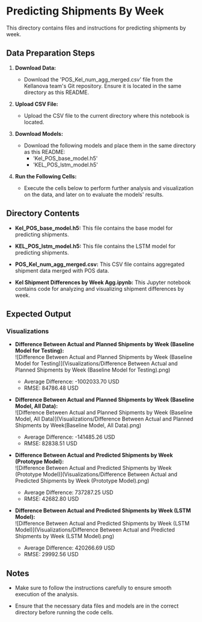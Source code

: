 # Predicting Shipments By Week

This directory contains files and instructions for predicting shipments by week.

## Data Preparation Steps

1. **Download Data:**
   - Download the 'POS_Kel_num_agg_merged.csv' file from the Kellanova team's Git repository. Ensure it is located in the same directory as this README.

2. **Upload CSV File:**
   - Upload the CSV file to the current directory where this notebook is located.

3. **Download Models:**
   - Download the following models and place them in the same directory as this README:
     - 'Kel_POS_base_model.h5'
     - 'KEL_POS_lstm_model.h5'

4. **Run the Following Cells:**
   - Execute the cells below to perform further analysis and visualization on the data, and later on to evaluate the models' results.

## Directory Contents

- **Kel_POS_base_model.h5:** This file contains the base model for predicting shipments.

- **KEL_POS_lstm_model.h5:** This file contains the LSTM model for predicting shipments.

- **POS_Kel_num_agg_merged.csv:** This CSV file contains aggregated shipment data merged with POS data.

- **Kel Shipment Differences by Week Agg.ipynb:** This Jupyter notebook contains code for analyzing and visualizing shipment differences by week.

## Expected Output

### Visualizations

- **Difference Between Actual and Planned Shipments by Week (Baseline Model for Testing):**  
  ![Difference Between Actual and Planned Shipments by Week (Baseline Model for Testing)](Visualizations/Difference Between Actual and Planned Shipments by Week (Baseline Model for Testing).png)  
  - Average Difference: -1002033.70 USD  
  - RMSE: 84786.48 USD

- **Difference Between Actual and Planned Shipments by Week (Baseline Model, All Data):**  
  ![Difference Between Actual and Planned Shipments by Week (Baseline Model, All Data)](Visualizations/Difference Between Actual and Planned Shipments by Week(Baseline Model, All Data).png)  
  - Average Difference: -141485.26 USD  
  - RMSE: 82838.51 USD

- **Difference Between Actual and Predicted Shipments by Week (Prototype Model):**  
  ![Difference Between Actual and Predicted Shipments by Week (Prototype Model)](Visualizations/Difference Between Actual and Predicted Shipments by Week (Prototype Model).png)  
  - Average Difference: 737287.25 USD  
  - RMSE: 42682.80 USD

- **Difference Between Actual and Predicted Shipments by Week (LSTM Model):**  
  ![Difference Between Actual and Predicted Shipments by Week (LSTM Model)](Visualizations/Difference Between Actual and Predicted Shipments by Week (LSTM Model).png)  
  - Average Difference: 420266.69 USD  
  - RMSE: 29992.56 USD

## Notes

- Make sure to follow the instructions carefully to ensure smooth execution of the analysis.

- Ensure that the necessary data files and models are in the correct directory before running the code cells.
